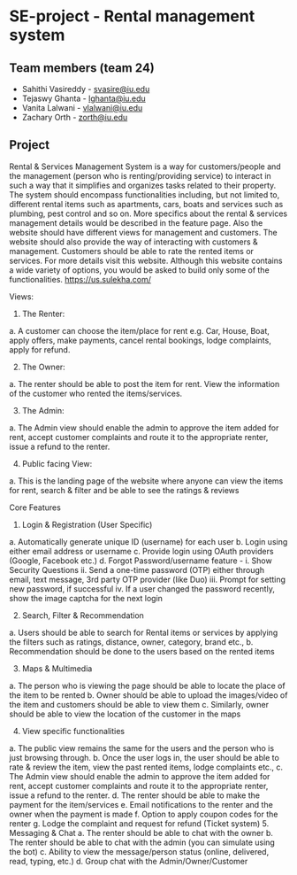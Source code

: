 # SE-project - Rental management system

## Team members (team 24)
- Sahithi Vasireddy - svasire@iu.edu
- Tejaswy Ghanta - lghanta@iu.edu
- Vanita Lalwani - vlalwani@iu.edu
- Zachary Orth - zorth@iu.edu

## Project

Rental & Services Management System is a way for customers/people and the 
management (person who is renting/providing service) to interact in such a way that it 
simplifies and organizes tasks related to their property. The system should encompass 
functionalities including, but not limited to, different rental items such as apartments, 
cars, boats and services such as plumbing, pest control and so on. More specifics about 
the rental & services management details would be described in the feature page. Also 
the website should have different views for management and customers. The website 
should also provide the way of interacting with customers & management. Customers 
should be able to rate the rented items or services. 
For more details visit this website. Although this website contains a wide variety of 
options, you would be asked to build only some of the functionalities. 
https://us.sulekha.com/ 

Views: 
1. The Renter: 

a. A customer can choose the item/place for rent e.g. Car, House, 
Boat, apply offers, make payments, cancel rental bookings, lodge 
complaints, apply for refund.

2. The Owner: 

a. The renter should be able to post the item for rent. View the 
information of the customer who rented the items/services. 

3. The Admin: 

a. The Admin view should enable the admin to approve the item 
added for rent, accept customer complaints and route it to the 
appropriate renter, issue a refund to the renter. 

4. Public facing View: 

a. This is the landing page of the website where anyone can view the 
items for rent, search & filter and be able to see the ratings & 
reviews 

Core Features 

1. Login & Registration (User Specific) 

a. Automatically generate unique ID (username) for each user 
b. Login using either email address or username 
c. Provide login using OAuth providers (Google, Facebook etc.) 
d. Forgot Password/username feature -
i.  Show Security Questions 
ii. Send a one-time password (OTP) either through email, text 
message, 3rd party OTP provider (like Duo) 
iii. Prompt for setting new password, if successful 
iv. If a user changed the password recently, show the image captcha 
for the next login 

2. Search, Filter & Recommendation 

a. Users should be able to search for Rental items or services by applying 
the filters such as ratings, distance, owner, category, brand etc., 
b. Recommendation should be done to the users based on the rented items 

3. Maps & Multimedia 

a. The person who is viewing the page should be able to locate the place of 
the item to be rented 
b. Owner should be able to upload the images/video of the item and 
customers should be able to view them 
c. Similarly, owner should be able to view the location of the customer in the 
maps 

4. View specific functionalities 

a. The public view remains the same for the users and the person who is just 
browsing through. 
b. Once the user logs in, the user should be able to rate & review the item, 
view the past rented items, lodge complaints etc., 
c. The Admin view should enable the admin to approve the item added for 
rent, accept customer complaints and route it to the appropriate renter, 
issue a refund to the renter. 
d. The renter should be able to make the payment for the item/services 
e. Email notifications to the renter and the owner when the payment is made 
f. Option to apply coupon codes for the renter 
g. Lodge the complaint and request for refund (Ticket system) 
5. Messaging & Chat 
a. The renter should be able to chat with the owner 
b. The renter should be able to chat with the admin (you can simulate using 
the bot) 
c. Ability to view the message/person status (online, delivered, read, typing, 
etc.) 
d. Group chat with the Admin/Owner/Customer 
